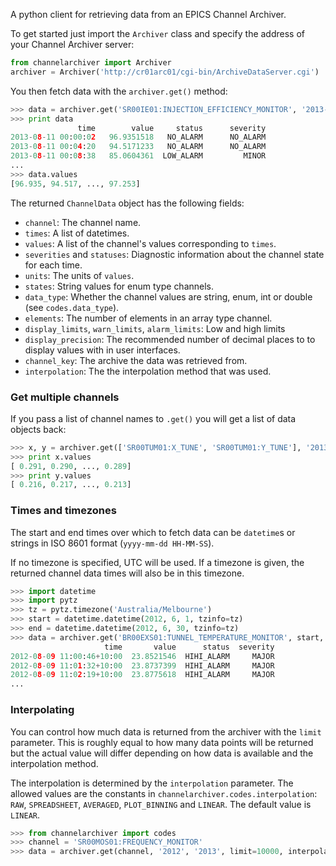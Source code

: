A python client for retrieving data from an EPICS Channel Archiver.

To get started just import the `Archiver` class and specify the address of your Channel Archiver server:

```python
from channelarchiver import Archiver
archiver = Archiver('http://cr01arc01/cgi-bin/ArchiveDataServer.cgi')
```

You then fetch data with the `archiver.get()` method:

```python
>>> data = archiver.get('SR00IE01:INJECTION_EFFICIENCY_MONITOR', '2013-08-11', '2013-08-12')
>>> print data
               time        value     status      severity
2013-08-11 00:00:02   96.9351518   NO_ALARM      NO_ALARM
2013-08-11 00:04:20   94.5171233   NO_ALARM      NO_ALARM
2013-08-11 00:08:38   85.0604361  LOW_ALARM         MINOR
...
>>> data.values
[96.935, 94.517, ..., 97.253]
```

The returned `ChannelData` object has the following fields:

* `channel`: The channel name.
* `times`: A list of datetimes.
* `values`: A list of the channel's values corresponding to `times`.
* `severities` and `statuses`: Diagnostic information about the channel state for each time.
* `units`: The units of `values`.
* `states`: String values for enum type channels.
* `data_type`: Whether the channel values are string, enum, int or double (see `codes.data_type`).
* `elements`: The number of elements in an array type channel.
* `display_limits`, `warn_limits`, `alarm_limits`: Low and high limits
* `display_precision`: The recommended number of decimal places to to display values with in user interfaces.
* `channel_key`: The archive the data was retrieved from.
* `interpolation`: The the interpolation method that was used.

### Get multiple channels

If you pass a list of channel names to `.get()` you will get a list of data objects back:

```python
>>> x, y = archiver.get(['SR00TUM01:X_TUNE', 'SR00TUM01:Y_TUNE'], '2013-08-24 09:00', '2013-08-24 19:00')
>>> print x.values
[ 0.291, 0.290, ..., 0.289]
>>> print y.values
[ 0.216, 0.217, ..., 0.213]
```

### Times and timezones

The start and end times over which to fetch data can be `datetime`s or strings in ISO 8601 format (`yyyy-mm-dd HH-MM-SS`).

If no timezone is specified, UTC will be used. If a timezone is given, the returned channel data times will also be in this timezone.

```python
>>> import datetime
>>> import pytz
>>> tz = pytz.timezone('Australia/Melbourne')
>>> start = datetime.datetime(2012, 6, 1, tzinfo=tz)
>>> end = datetime.datetime(2012, 6, 30, tzinfo=tz)
>>> data = archiver.get('BR00EXS01:TUNNEL_TEMPERATURE_MONITOR', start, end)
                     time       value      status  severity
2012-08-09 11:00:46+10:00  23.8521546  HIHI_ALARM     MAJOR
2012-08-09 11:01:32+10:00  23.8737399  HIHI_ALARM     MAJOR
2012-08-09 11:02:19+10:00  23.8775618  HIHI_ALARM     MAJOR
...
```

### Interpolating

You can control how much data is returned from the archiver with the `limit` parameter. This is roughly equal to how many data points will be returned but the actual value will differ depending on how data is available and the interpolation method.

The interpolation is determined by the `interpolation` parameter. The allowed values are the constants in `channelarchiver.codes.interpolation`: `RAW`, `SPREADSHEET`, `AVERAGED`, `PLOT_BINNING` and `LINEAR`. The default value is `LINEAR`.

```python
>>> from channelarchiver import codes
>>> channel = 'SR00MOS01:FREQUENCY_MONITOR'
>>> data = archiver.get(channel, '2012', '2013', limit=10000, interpolation=codes.interpolation.RAW)
```

